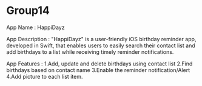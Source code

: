 # Group14

App Name : HappiDayz

App Description : "HappiDayz" is a user-friendly iOS birthday reminder app, developed in Swift, that enables users to easily search their contact list and add birthdays to a list while receiving timely reminder notifications.

App Features : 
1.Add, update and delete birthdays using contact list
2.Find birthdays based on contact name
3.Enable the reminder notification/Alert
4.Add picture to each list item.


